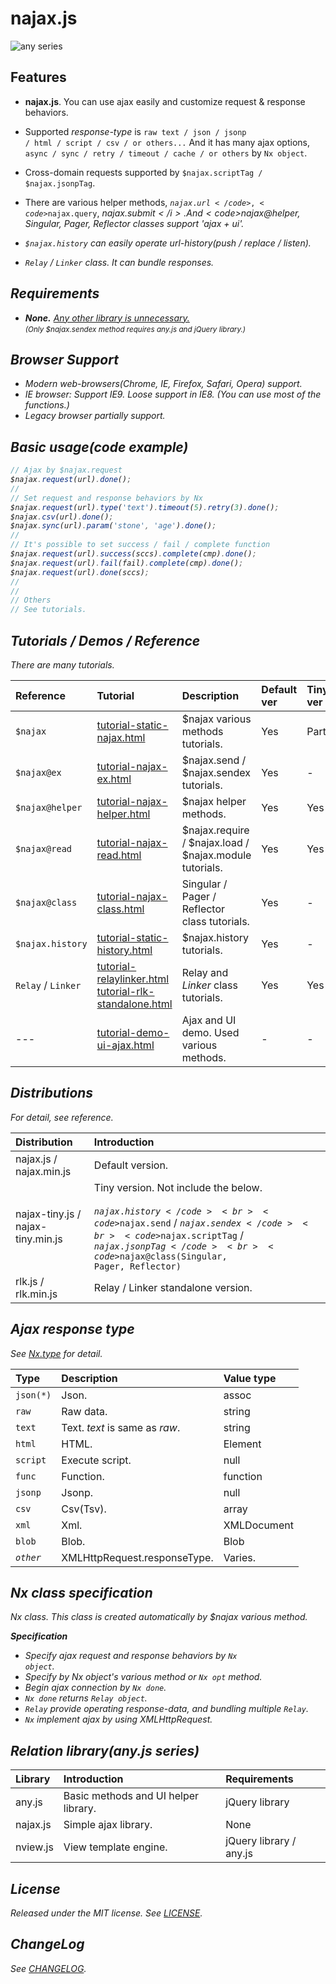 najax.js
======

![any series](https://any-js.github.io/assets/any_big.png)


Features
------------

- <b>najax.js</b>. You can use ajax easily and customize request & response behaviors.

- Supported _response-type_ is <code>raw text / json / jsonp / html / script / csv / or others...</code>
  And it has many ajax options, <code>async / sync / retry / timeout / cache / or others</code> by <code>Nx object</code>.

- Cross-domain requests supported by <code>$najax.scriptTag / $najax.jsonpTag</code>.

- There are various helper methods, <code>$najax.url</code>, <code>$najax.query</code>, <i>$najax.submit</i>.
  And <code>$najax@helper, Singular, Pager, Reflector classes</code> support 'ajax + ui'.

- <code>$najax.history</code> can easily operate url-history(push / replace / listen).

- <code>Relay</code> / <code>Linker</code> class. It can bundle responses.

Requirements
------------

- <b>None.</b>  <u>Any other library is unnecessary.</u><br>
   <small>(Only $najax.sendex method requires <i>any.js</i> and <i>jQuery</i> library.)</small>

Browser Support
------------

- Modern web-browsers(Chrome, IE, Firefox, Safari, Opera) support.
- IE browser: Support IE9.  Loose support in IE8. (You can use most of the functions.)
- Legacy browser partially support.

Basic usage(code example)
------------

```javascript
// Ajax by $najax.request
$najax.request(url).done();
//
// Set request and response behaviors by Nx
$najax.request(url).type('text').timeout(5).retry(3).done();
$najax.csv(url).done();
$najax.sync(url).param('stone', 'age').done();
//
// It's possible to set success / fail / complete function
$najax.request(url).success(sccs).complete(cmp).done();
$najax.request(url).fail(fail).complete(cmp).done();
$najax.request(url).done(sccs);
//
//
// Others
// See tutorials.
```    

Tutorials / Demos / Reference
------------

There are many tutorials.

| Reference | Tutorial | Description | Default ver | Tiny ver | RLK ver |
|:---|:---|:---|:---|:---|:---|
| <code>$najax</code> | <u>tutorial-static-najax.html</u> | $najax various methods tutorials. | Yes | Part | - |
| <code>$najax@ex</code> | <u>tutorial-najax-ex.html</u> | $najax.send / $najax.sendex tutorials. | Yes | - | - |
| <code>$najax@helper</code> | <u>tutorial-najax-helper.html</u> | $najax helper methods. | Yes | Yes | - |
| <code>$najax@read</code> | <u>tutorial-najax-read.html</u> | $najax.require / $najax.load / $najax.module tutorials. | Yes | Yes | - |
| <code>$najax@class</code> | <u>tutorial-najax-class.html</u> | Singular / Pager / Reflector class tutorials. | Yes | - | - |
| <code>$najax.history</code> | <u>tutorial-static-history.html</u> | $najax.history tutorials. | Yes | - | - |
| <code>Relay</code> / <code>Linker</code> | <u>tutorial-relaylinker.html</u><br><u>tutorial-rlk-standalone.html</u> | Relay and <i>Linker</i> class tutorials. | Yes | Yes | Yes |
| --- | <u>tutorial-demo-ui-ajax.html</u> | Ajax and UI demo. Used various methods. | - | - | - |


Distributions
------------

For detail, see reference.

| Distribution | Introduction |
|:---|:---|
| najax.js / najax.min.js | Default version. |
| najax-tiny.js / najax-tiny.min.js | Tiny version. Not include the below.<br><br><code>$najax.history</code><br><code>$najax.send</code> / <code>$najax.sendex</code><br><code>$najax.scriptTag</code> / <code>$najax.jsonpTag</code><br><code>$najax@class(Singular, Pager, Reflector)</code> |
| rlk.js / rlk.min.js | Relay / Linker standalone version. |


<a id="response-type"></a>

Ajax response type
------------

See [Nx.type](Nx.html#type__anchor) for detail.

| Type | Description | Value type |
|:---|:---|:---|
| <code>json(*)</code> | Json. | assoc |
| <code>raw</code> | Raw data. | string |
| <code>text</code> | Text. <i>text</i> is same as <i>raw</i>. | string |
| <code>html</code> | HTML. | Element |
| <code>script</code> | Execute script. | null |
| <code>func</code> | Function. | function |
| <code>jsonp</code> | Jsonp. | null |
| <code>csv</code> | Csv(Tsv). | array |
| <code>xml</code> | Xml. | XMLDocument |
| <code>blob</code> | Blob. | Blob |
| <code><i>other</i></code> | XMLHttpRequest.responseType. | Varies. |


Nx class specification
------------

Nx class. This class is created automatically by $najax various method.

 <b>Specification</b><br>
 - Specify ajax request and response behaviors by <code>Nx object</code>.
 - Specify by Nx object's various method or <code>Nx <i>opt</i></code> method.
 - Begin ajax connection by <code>Nx <i>done</i></code>.
 - <code>Nx <i>done</i></code> returns <code>Relay object</code>.
 - <code>Relay</code> provide operating response-data, and bundling multiple <code>Relay</code>.
 - <code>Nx</code> implement ajax by using <i>XMLHttpRequest</i>.

Relation library(any.js series)
------------


| Library | Introduction | Requirements |
|:---|:---|:---|
| any.js | Basic methods and UI helper library. | jQuery library |
| najax.js | Simple ajax library. | None |
| nview.js | View template engine. | jQuery library / any.js |

License
------------

Released under the MIT license. See [LICENSE](./LICENSE).

ChangeLog
------------

See [CHANGELOG](./CHANGELOG.md).

